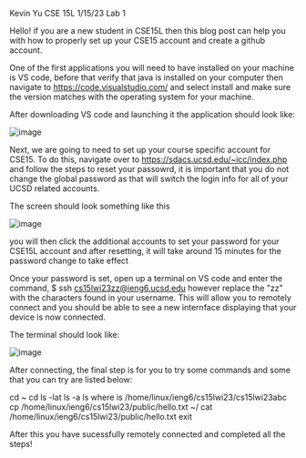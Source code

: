 Kevin Yu
CSE 15L
1/15/23
Lab 1

Hello! if you are a new student in CSE15L then this blog post can help you with how to properly set up your CSE15 account and create a github account.

One of the first applications you will need to have installed on your machine is VS code, before that verify that java is installed on your computer then navigate
to https://code.visualstudio.com/ and select install and make sure the version matches with the operating system for your machine.

After downloading VS code and launching it the application should look like:

![image](https://user-images.githubusercontent.com/122575342/212788027-ab0a487b-eb1f-4232-b9e8-8df7d983fd1b.png)



Next, we are going to need to set up your course specific account for CSE15. To do this, navigate over to https://sdacs.ucsd.edu/~icc/index.php and follow the steps
to reset your passowrd, it is important that you do not change the global password as that will switch the login info for all of your UCSD related accounts. 

The screen should look something like this

![image](https://user-images.githubusercontent.com/122575342/212785770-26c2383d-71f1-4ca2-8e0e-fd22d5d3fcc6.png)

you will then click the additional accounts to set your password for your CSE15L account and after resetting, it will take around 15 minutes for the password change to take effect 

Once your password is set, open up a terminal on VS code and enter the command, $ ssh cs15lwi23zz@ieng6.ucsd.edu however replace the "zz" with the characters found in your username. This will allow you to remotely connect and you should be able to see a new internface displaying that your device is now connected.

The terminal should look like: 

![image](https://user-images.githubusercontent.com/122575342/212787325-29cfd604-1845-4100-aed2-80453d4bc59c.png)

After connecting, the final step is for you to try some commands and some that you can try are listed below:

cd ~
cd
ls -lat
ls -a
ls <directory> where <directory> is /home/linux/ieng6/cs15lwi23/cs15lwi23abc
cp /home/linux/ieng6/cs15lwi23/public/hello.txt ~/
cat /home/linux/ieng6/cs15lwi23/public/hello.txt
exit

After this you have sucessfully remotely connected and completed all the steps!


